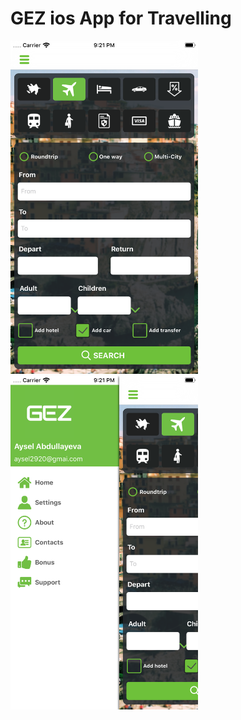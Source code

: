 # GEZ ios App for Travelling

<img src="https://github.com/aysel10/gez-ios-master-2/blob/master/screenshot1.png" width="300">
<img src="https://github.com/aysel10/gez-ios-master-2/blob/master/screenshot2.png" width="300">
